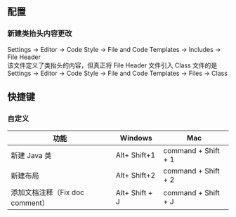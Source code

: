 ## 配置
### 新建类抬头内容更改
Settings -> Editor -> Code Style -> File and Code Templates -> Includes -> File Header  
该文件定义了类抬头的内容，但真正将 File Header 文件引入 Class 文件的是  
Settings -> Editor -> Code Style -> File and Code Templates -> Files -> Class  

## 快捷键
### 自定义
功能|Windows|Mac
---|---|---
新建 Java 类|Alt+ Shift+1|command + Shift + 1
新建布局|Alt+ Shift+2|command + Shift + 2
添加文档注释（Fix doc comment）|Alt+ Shift + J|command + Shift + J
